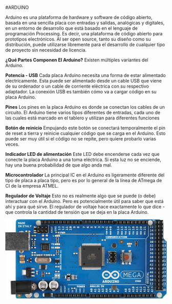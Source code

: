 #ARDUINO

Arduino es una plataforma de hardware y software de código abierto, basada en una sencilla placa con entradas y salidas, analógicas y digitales, en un entorno de desarrollo que está basado en el lenguaje de programación Processing. Es decir, una plataforma de código abierto para prototipos electrónicos.
Al ser open source, tanto su diseño como su distribución, puede utilizarse libremente para el desarrollo de cualquier tipo de proyecto sin necesidad de licencia.

**¿Qué Partes Componen El Arduino?**
Existen múltiples variantes del Arduino. 

**Potencia - USB**
Cada placa Arduino necesita una forma de estar alimentado electricamente. Esta puede ser alimentado desde un cable USB que viene de su ordenador o un cable de corriente eléctrica con su respectivo adaptador. La conexión USB es también cómo va a cargar código en su placa Arduino.

**Pines**
Los pines en la placa Arduino es donde se conectan los cables de un circuito. El Arduino tiene varios tipos diferentes de entradas, cada uno de las cuales está marcado en el tablero y utilizan para diferentes funciones

**Botón de reinicio**
Empujando este botón se conectará temporalmente el pin de reset a tierra y reinicie cualquier código que se carga en el Arduino. Esto puede ser muy útil si el código no se repite, pero quiere probarlo varias veces.

**Indicador LED de alimentación**
Este LED debe encenderse cada vez que conecte la placa Arduino a una toma eléctrica. Si esta luz no se enciende, hay una buena probabilidad de que algo anda mal.

**Microcontrolador**
La principal IC en el Arduino es ligeramente diferente del tipo de placa a placa tipo, pero es por lo general de la línea de ATmega de CI de la empresa ATMEL.


**Regulador de Voltaje**
Esto no es realmente algo que se puede (o debe) interactuar con el Arduino. Pero es potencialmente útil para saber que está ahí y para qué sirve. El regulador de voltaje hace exactamente lo que dice - que controla la cantidad de tensión que se deja en la placa Arduino.

![2](https://github.com/dianapuerto/proyecto-1/blob/master/imagenes/Arduino%20Mega.PNG)
